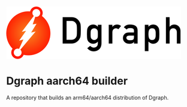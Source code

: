 ![](./dgraph.svg)

# Dgraph aarch64 builder

A repository that builds an arm64/aarch64 distribution of Dgraph.
